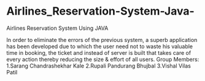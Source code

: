 # Airlines_Reservation-System-Java-
Airlines Reservation System Using JAVA

In order to eliminate the errors of the previous system, a superb application has been developed due to which the user need not to waste his valuable time in booking, the ticket and instead of server is built that takes care of every action thereby reducing the size &  effort of all users.
Group Members:
1.Sarang Chandrashekhar Kale
2.Rupali Pandurang Bhujbal
3.Vishal Vilas Patil
